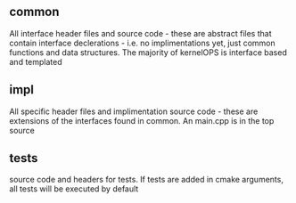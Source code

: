 ## common
All interface header files and source code - these are abstract files that contain interface declerations - i.e. no implimentations yet, just common functions and data structures. The majority of kernelOPS is interface based and templated

## impl
All specific header files and implimentation source code - these are extensions of the interfaces found in common. An main.cpp is in the top source

## tests
source code and headers for tests. If tests are added in cmake arguments, all tests will be executed by default
